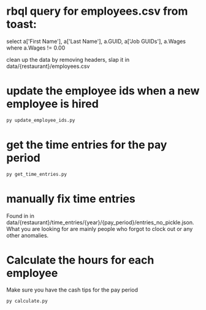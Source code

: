 # rbql query for employees.csv from toast:

select a['First Name'], a['Last Name'], a.GUID, a['Job GUIDs'], a.Wages where a.Wages != 0.00

clean up the data by removing headers, slap it in data/{restaurant}/employees.csv

# update the employee ids when a new employee is hired 
```bash
py update_employee_ids.py
```

# get the time entries for the pay period
```bash
py get_time_entries.py
```

# manually fix time entries
Found in  in data/{restaurant}/time_entries/{year}/{pay_period}/entries_no_pickle.json. What you are looking for are mainly people who forgot to clock out or any other anomalies.

# Calculate the hours for each employee
Make sure you have the cash tips for the pay period
```bash
py calculate.py
```

